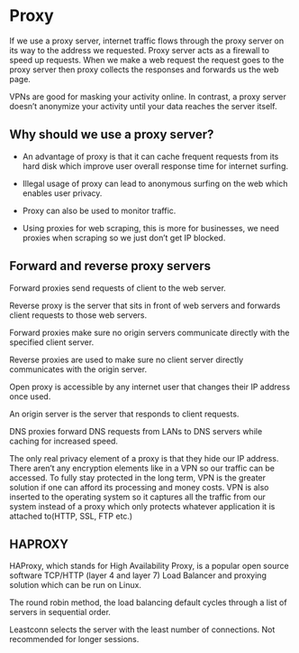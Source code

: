 # Proxy


If we use a proxy server, internet traffic flows through the proxy server on its way to  the address we requested. Proxy server acts as a firewall to speed up requests. When we make a web request the request goes to the proxy server then proxy collects the responses and forwards us the web page.

VPNs are good for masking your activity online. In contrast, a proxy server doesn’t anonymize your activity until your data reaches the server itself.

## Why should we use a proxy server?

- An advantage of proxy is that it can cache frequent requests from its hard disk which improve user overall response time for internet surfing.

- Illegal usage of proxy can lead to anonymous surfing on the web which enables user privacy.

- Proxy can also be used to monitor traffic.

- Using proxies for web scraping, this is more for businesses, we need proxies when scraping so we just don’t get IP blocked.

## Forward and reverse proxy servers

Forward proxies send requests of client to the web server.

Reverse proxy is the server that sits in front of web servers and forwards client requests to those web servers.

Forward proxies make sure no origin servers communicate directly with the specified client server.

Reverse proxies are used to make sure no client server directly communicates with the origin server.

Open proxy is accessible by any internet user that changes their IP address once used.

An origin server is the server that responds to client requests. 

DNS proxies forward DNS requests from LANs to DNS servers while caching for increased speed. 

The only real privacy element of a proxy is that they hide our IP address. There aren’t any encryption elements like in a VPN so our traffic can be accessed. To fully stay protected in the long term, VPN is the greater solution if one can afford its processing and money costs.
 VPN is also inserted to the operating system so it captures all the traffic from our system instead of a proxy which only protects whatever application it is attached to(HTTP, SSL, FTP etc.)

## HAPROXY

 HAProxy, which stands for High Availability Proxy, is a popular open source software TCP/HTTP (layer 4 and layer 7) Load Balancer and proxying solution which can be run on Linux.

The round robin method, the load balancing default cycles through a list of servers in sequential order.

Leastconn selects the server with the least number of connections. Not recommended for longer sessions.


